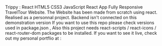 Trippy : React HTML5 CSS3 JavaScript
React App Fully Responsive TravelTour Website.
The Website has been made from scratch using react.
Realised as a personnal project.
Backend isn't connected on this demonstration version If you want to use this repo please check versions used in package.json , Also this project needs react-scripts / react-icons / react-router-dom packages to be installed.
If you want to see it live, check out my personal portflio at :
